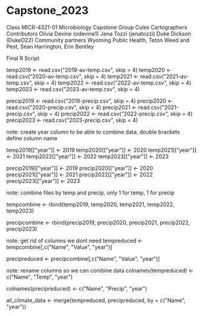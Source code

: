 # Capstone_2023
Class MICR-4321-01 Microbiology Capstone
Group Culex Cartographers 
Contributors Olivia Devine (odevine1) Jena Tozzi (jenatozzi) Duke Dickson (DukeD22)
Community partners Wyoming Public Health, Teton Weed and Pest, Sean Harrington, Erin Bentley

Final R Script

temp2019 <- read.csv("2019-av-temp.csv", skip = 4)
temp2020 <- read.csv("2020-av-temp.csv", skip = 4)
temp2021 <- read.csv("2021-av-temp.csv", skip = 4)
temp2022 <- read.csv("2022-av-temp.csv", skip = 4)
temp2023 <- read.csv("2023-av-temp.csv", skip = 4)



precip2019 <- read.csv("2019-precip.csv", skip = 4)
precip2020 <- read.csv("2020-precip.csv", skip = 4)
precip2021 <- read.csv("2021-precip.csv", skip = 4)
precip2022 <- read.csv("2022-precip.csv", skip = 4)
precip2023 <- read.csv("2023-precip.csv", skip = 4)

note: create year column to be able to combine data, double brackets define column name

temp2019[["year"]] <- 2019
temp2020[["year"]] <- 2020
temp2021[["year"]] <- 2021
temp2022[["year"]] <- 2022
temp2023[["year"]] <- 2023

precip2019[["year"]] <- 2019
precip2020[["year"]] <- 2020
precip2021[["year"]] <- 2021
precip2022[["year"]] <- 2022
precip2023[["year"]] <- 2023

note: combine files by temp and precip, only 1 for temp, 1 for precip

tempcombine <- rbind(temp2019, temp2020, temp2021, temp2022, temp2023)

precipcombine <- rbind(precip2019, precip2020, precip2021, precip2022, precip2023)

note: get rid of columns we dont need 
tempreduced <- tempcombine[,c("Name", "Value", "year")]

precipreduced <- precipcombine[,c("Name", "Value", "year")]

note: rename columns so we can combine data
colnames(tempreduced) <- c("Name", "Temp", "year")

colnames(precipreduced) <- c("Name", "Precip", "year")

all_climate_data <- merge(tempreduced, precipreduced, by = c("Name", "year"))

